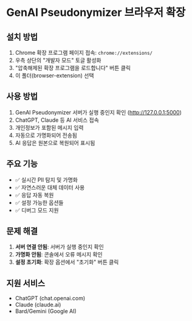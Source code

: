 # GenAI Pseudonymizer 브라우저 확장

## 설치 방법

1. Chrome 확장 프로그램 페이지 접속: `chrome://extensions/`
2. 우측 상단의 "개발자 모드" 토글 활성화
3. "압축해제된 확장 프로그램을 로드합니다" 버튼 클릭
4. 이 폴더(browser-extension) 선택

## 사용 방법

1. GenAI Pseudonymizer 서버가 실행 중인지 확인 (http://127.0.0.1:5000)
2. ChatGPT, Claude 등 AI 서비스 접속
3. 개인정보가 포함된 메시지 입력
4. 자동으로 가명화되어 전송됨
5. AI 응답은 원본으로 복원되어 표시됨

## 주요 기능

- ✅ 실시간 PII 탐지 및 가명화
- ✅ 자연스러운 대체 데이터 사용
- ✅ 응답 자동 복원
- ✅ 설정 가능한 옵션들
- ✅ 디버그 모드 지원

## 문제 해결

1. **서버 연결 안됨**: 서버가 실행 중인지 확인
2. **가명화 안됨**: 콘솔에서 오류 메시지 확인
3. **설정 초기화**: 확장 옵션에서 "초기화" 버튼 클릭

## 지원 서비스

- ChatGPT (chat.openai.com)
- Claude (claude.ai)
- Bard/Gemini (Google AI)
